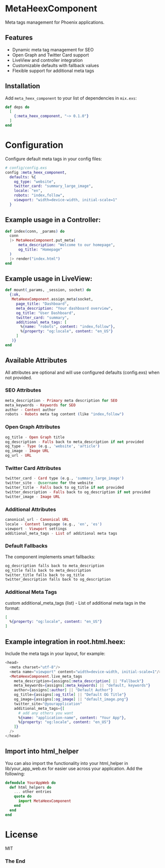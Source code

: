 # MetaHeexComponent

Meta tags management for Phoenix applications.

## Features

- Dynamic meta tag management for SEO
- Open Graph and Twitter Card support
- LiveView and controller integration
- Customizable defaults with fallback values
- Flexible support for additional meta tags

## Installation

Add `meta_heex_component` to your list of dependencies in `mix.exs`:


```elixir
def deps do
  [
    {:meta_heex_component, "~> 0.1.0"}
  ]
end
```


# Configuration
Configure default meta tags in your config files:

```elixir
# config/config.exs
config :meta_heex_component,
  defaults: %{
    og_type: "website",
    twitter_card: "summary_large_image",
    locale: "en",
    robots: "index,follow",
    viewport: "width=device-width, initial-scale=1"
  }
```

## Example usage in a Controller:

```elixir
def index(conn, _params) do
  conn
  |> MetaHeexComponent.put_meta(
      meta_description: "Welcome to our homepage",
      og_title: "Homepage"
  )
  |> render("index.html")
end
```

## Example usage in LiveView:
```elixir
def mount(_params, _session, socket) do
  {:ok,
   MetaHeexComponent.assign_meta(socket,
     page_title: "Dashboard",
     meta_description: "Your dashboard overview",
     og_title: "User Dashboard",
     twitter_card: "summary",
     additional_meta_tags: [
       %{name: "robots", content: "index,follow"},
       %{property: "og:locale", content: "en_US"}
     ]
   )}
end
```

## Available Attributes
All attributes are optional and will use configured defaults (config.exs) when not provided.


### SEO Attributes
```elixir
meta_description - Primary meta description for SEO
meta_keywords - Keywords for SEO
author - Content author
robots - Robots meta tag content (like "index,follow")
```


### Open Graph Attributes
```elixir
og_title - Open Graph title
og_description - Falls back to meta_description if not provided
og_type - Type (e.g., 'website', 'article')
og_image - Image URL
og_url - URL
```


### Twitter Card Attributes
```elixir
twitter_card - Card type (e.g., 'summary_large_image')
twitter_site - @username for the website
twitter_title - Falls back to og_title if not provided
twitter_description - Falls back to og_description if not provided
twitter_image - Image URL
```

### Additional Attributes
```elixir
canonical_url - Canonical URL
locale - Content language (e.g., 'en', 'es')
viewport - Viewport settings
additional_meta_tags - List of additional meta tags
```
### Default Fallbacks
The component implements smart fallbacks:

```elixir
og_description falls back to meta_description
og_title falls back to meta_description
twitter_title falls back to og_title
twitter_description falls back to og_description
```
### Additional Meta Tags
custom additional_meta_tags (list) - List of additional meta tags in the format:

  ```elixir
  [
    %{property: "og:locale", content: "en_US"}
  ]
  ```

## Example integration in root.html.heex:

Include the meta tags in your layout, for example:

```elixir
<head>
  <meta charset="utf-8"/>
  <meta name="viewport" content="width=device-width, initial-scale=1"/>
  <MetaHeexComponent.live_meta_tags
    meta_description={assigns[:meta_description] || "Fallback"}
    meta_keywords={assigns[:meta_keywords] || "default, keywords"}
    author={assigns[:author] || "Default Author"}
    og_title={assigns[:og_title] || "Default OG Title"}
    og_image={assigns[:og_image] || "default_image.png"}
    twitter_site="@yourapplication"
    additional_meta_tags={[
      # add any others you want
      %{name: "application-name", content: "Your App"},
      %{property: "og:locale", content: "en_US"}
    ]}
  />
</head>
```
## Import into html_helper

You can also import the functionality into your html_helper in lib/your_app_web.ex for easier use across your application. Add the following:

```elixir
defmodule YourAppWeb do
  def html_helpers do
    ... other entries
    quote do
      import MetaHeexComponent
    end
  end
end
```

# License
MIT


### The End
